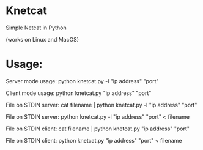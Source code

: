 # Knetcat

Simple Netcat in Python

(works on Linux and MacOS)

# Usage:

Server mode usage: python knetcat.py -l "ip address" "port"

Client mode usage: python knetcat.py "ip address" "port"


File on STDIN server: cat filename | python knetcat.py -l "ip address" "port"

File on STDIN server: python knetcat.py -l "ip address" "port" < filename

File on STDIN client: cat filename | python knetcat.py "ip address" "port"

File on STDIN client: python knetcat.py "ip address" "port" < filename
